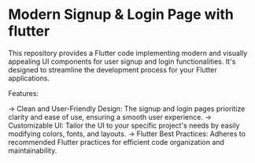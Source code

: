 # Modern Signup & Login Page with flutter

This repository provides a Flutter code implementing modern and visually appealing UI components for user signup and login functionalities. It's designed to streamline the development process for your Flutter applications.

Features:

  -> Clean and User-Friendly Design: The signup and login pages prioritize clarity and ease of use, ensuring a smooth user experience.
  -> Customizable UI: Tailor the UI to your specific project's needs by easily modifying colors, fonts, and layouts.
  -> Flutter Best Practices: Adheres to recommended Flutter practices for efficient code organization and maintainability.
